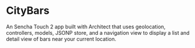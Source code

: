 CityBars
================================

An Sencha Touch 2 app built with Architect that uses geolocation, controllers, models, JSONP store, and a navigation view to display a list and detail view of bars near your current location.